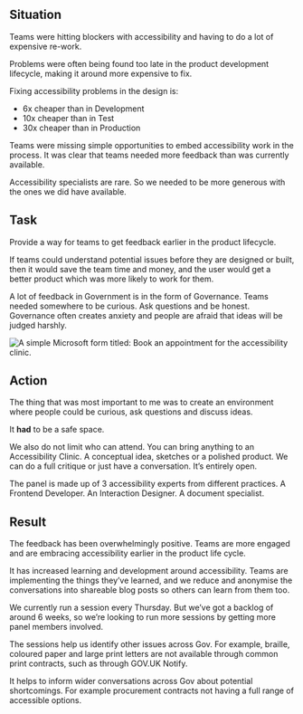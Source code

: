## Situation

Teams were hitting blockers with accessibility and having to do a lot of expensive re-work.

Problems were often being found too late in the product development lifecycle, making it around more expensive to fix.

Fixing accessibility problems in the design is:
- 6x cheaper than in Development
- 10x cheaper than in Test
- 30x cheaper than in Production

Teams were missing simple opportunities to embed accessibility work in the process. It was clear that teams needed more feedback than was currently available.

Accessibility specialists are rare. So we needed to be more generous with the ones we did have available.

## Task

Provide a way for teams to get feedback earlier in the product lifecycle.

If teams could understand potential issues before they are designed or built, then it would save the team time and money, and the user would get a better product which was more likely to work for them.

A lot of feedback in Government is in the form of Governance. Teams needed somewhere to be curious. Ask questions and be honest. Governance often creates anxiety and people are afraid that ideas will be judged harshly.

![A simple Microsoft form titled: Book an appointment for the accessibility clinic.](/images/work/accessibility-clinic.jpg)

## Action

The thing that was most important to me was to create an environment where people could be curious, ask questions and discuss ideas.

It **had** to be a safe space.

We also do not limit who can attend. You can bring anything to an Accessibility Clinic. A conceptual idea, sketches or a polished product. We can do a full critique or just have a conversation. It’s entirely open.

The panel is made up of 3 accessibility experts from different practices. A Frontend Developer. An Interaction Designer. A document specialist.

## Result

The feedback has been overwhelmingly positive. Teams are more engaged and are embracing accessibility earlier in the product life cycle.

It has increased learning and development around accessibility. Teams are implementing the things they’ve learned, and we reduce and anonymise the conversations into shareable blog posts so others can learn from them too.

We currently run a session every Thursday. But we’ve got a backlog of around 6 weeks, so we’re looking to run more sessions by getting more panel members involved.

The sessions help us identify other issues across Gov. For example, braille, coloured paper and large print letters are not available through common print contracts, such as through GOV.UK Notify.

It helps to inform wider conversations across Gov about potential shortcomings. For example procurement contracts not having a full range of accessible options.
